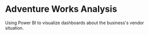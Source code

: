 # Adventure Works Analysis
Using Power BI to visualize dashboards about the business's vendor situation. 
